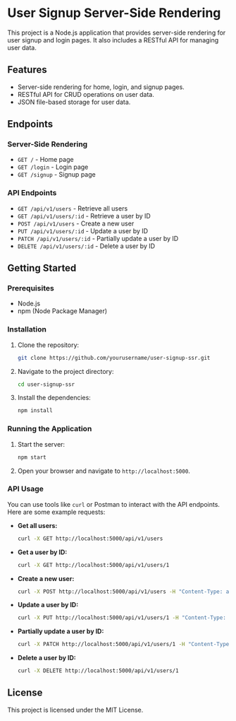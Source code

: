 # User Signup Server-Side Rendering

This project is a Node.js application that provides server-side rendering for user signup and login pages. It also includes a RESTful API for managing user data.

## Features

- Server-side rendering for home, login, and signup pages.
- RESTful API for CRUD operations on user data.
- JSON file-based storage for user data.

## Endpoints

### Server-Side Rendering

- `GET /` - Home page
- `GET /login` - Login page
- `GET /signup` - Signup page

### API Endpoints

- `GET /api/v1/users` - Retrieve all users
- `GET /api/v1/users/:id` - Retrieve a user by ID
- `POST /api/v1/users` - Create a new user
- `PUT /api/v1/users/:id` - Update a user by ID
- `PATCH /api/v1/users/:id` - Partially update a user by ID
- `DELETE /api/v1/users/:id` - Delete a user by ID

## Getting Started

### Prerequisites

- Node.js
- npm (Node Package Manager)

### Installation

1. Clone the repository:
   ```bash
   git clone https://github.com/yourusername/user-signup-ssr.git
   ```
2. Navigate to the project directory:
   ```bash
   cd user-signup-ssr
   ```
3. Install the dependencies:
   ```bash
   npm install
   ```

### Running the Application

1. Start the server:
   ```bash
   npm start
   ```
2. Open your browser and navigate to `http://localhost:5000`.

### API Usage

You can use tools like `curl` or Postman to interact with the API endpoints. Here are some example requests:

- **Get all users:**
  ```bash
  curl -X GET http://localhost:5000/api/v1/users
  ```

- **Get a user by ID:**
  ```bash
  curl -X GET http://localhost:5000/api/v1/users/1
  ```

- **Create a new user:**
  ```bash
  curl -X POST http://localhost:5000/api/v1/users -H "Content-Type: application/json" -d '{"name": "John Doe", "email": "john@example.com", "age": 30, "address": {"street": "123 Main St", "city": "Anytown", "state": "CA", "zip": "12345"}}'
  ```

- **Update a user by ID:**
  ```bash
  curl -X PUT http://localhost:5000/api/v1/users/1 -H "Content-Type: application/json" -d '{"name": "Jane Doe", "email": "jane@example.com", "age": 25, "address": {"street": "456 Elm St", "city": "Othertown", "state": "NY", "zip": "67890"}}'
  ```

- **Partially update a user by ID:**
  ```bash
  curl -X PATCH http://localhost:5000/api/v1/users/1 -H "Content-Type: application/json" -d '{"age": 35}'
  ```

- **Delete a user by ID:**
  ```bash
  curl -X DELETE http://localhost:5000/api/v1/users/1
  ```

## License

This project is licensed under the MIT License.
